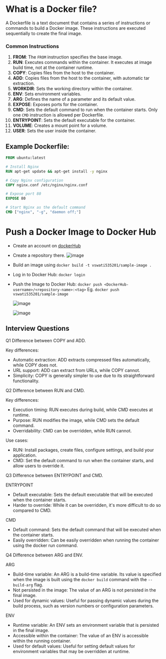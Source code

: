 # What is a Docker file?
A Dockerfile is a text document that contains a series of instructions or commands to build a Docker image. These instructions are executed sequentially to create the final image.

### Common Instructions

1. **FROM**: The `FROM` instruction specifies the base image.
2. **RUN**: Executes commands within the container. It executes at image build time, not at the container runtime.
3. **COPY**: Copies files from the host to the container.
4. **ADD**: Copies files from the host to the container, with automatic tar extraction.
5. **WORKDIR**: Sets the working directory within the container.
6. **ENV**: Sets environment variables.
7. **ARG**: Defines the name of a parameter and its default value.
8. **EXPOSE**: Exposes ports for the container.
9. **CMD**: Sets the default command to run when the container starts. Only one `CMD` instruction is allowed per Dockerfile.
10. **ENTRYPOINT**: Sets the default executable for the container.
11. **VOLUME**: Creates a mount point for a volume.
12. **USER**: Sets the user inside the container.

## Example Dockerfile:

```Dockerfile
FROM ubuntu:latest

# Install Nginx
RUN apt-get update && apt-get install -y nginx

# Copy Nginx configuration
COPY nginx.conf /etc/nginx/nginx.conf

# Expose port 80
EXPOSE 80

# Start Nginx as the default command
CMD ["nginx", "-g", "daemon off;"]
```

# Push a Docker Image to Docker Hub

- Create an account on [dockerHub](https://hub.docker.com/)
- Create a repository there.
     ![image](https://github.com/user-attachments/assets/d0b9fe6a-8a68-4134-80b6-4be50e74212c)
- Build an image using `docker build -t vswati535201/sample-image .`
- Log in to Docker Hub: `docker login`
- Push the Image to Docker Hub: `docker push <DockerHub-username>/<repository-name>:<tag>`
  Eg. `docker push vswati535201/sample-image`
  
   ![image](https://github.com/user-attachments/assets/63b77a32-06ea-47fc-ac63-dda9a29abf9b)
  
   ![image](https://github.com/user-attachments/assets/c7aecb5c-d972-48ed-b813-4059c21e2060)

## Interview Questions

Q1 Difference between COPY and ADD.

Key differences:
- Automatic extraction: ADD extracts compressed files automatically, while COPY does not.
- URL support: ADD can extract from URLs, while COPY cannot.
- Simplicity: COPY is generally simpler to use due to its straightforward functionality.

Q2 Difference between RUN and CMD.

Key differences:

- Execution timing: RUN executes during build, while CMD executes at runtime.
- Purpose: RUN modifies the image, while CMD sets the default command.
- Overridability: CMD can be overridden, while RUN cannot.

Use cases:

- RUN: Install packages, create files, configure settings, and build your application.
- CMD: Set the default command to run when the container starts, and allow users to override it.

Q3 Difference between ENTRYPOINT and CMD.

ENTRYPOINT

- Default executable: Sets the default executable that will be executed when the container starts.
- Harder to override: While it can be overridden, it's more difficult to do so compared to CMD.

CMD

- Default command: Sets the default command that will be executed when the container starts.
- Easily overridden: Can be easily overridden when running the container using the docker run command.
  
Q4 Difference between ARG and ENV.

ARG

- Build-time variable: An ARG is a build-time variable. Its value is specified when the image is built using the `docker build` command with the `--build-arg` flag.
- Not persisted in the image: The value of an ARG is not persisted in the final image.
- Used for dynamic values: Useful for passing dynamic values during the build process, such as version numbers or configuration parameters.

ENV

- Runtime variable: An ENV sets an environment variable that is persisted in the final image.
- Accessible within the container: The value of an ENV is accessible within the running container.
- Used for default values: Useful for setting default values for environment variables that may be overridden at runtime.



